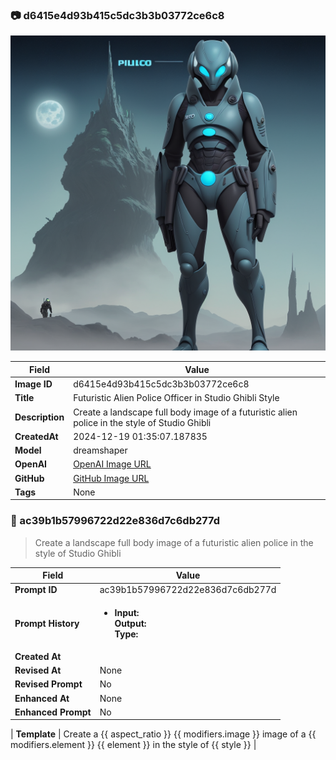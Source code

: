 

### 📷 d6415e4d93b415c5dc3b3b03772ce6c8 


![data.id](./d6415e4d93b415c5dc3b3b03772ce6c8.jpg)


| Field          | Value                                                                                                                     |
|----------------|---------------------------------------------------------------------------------------------------------------------------|
| **Image ID**             | d6415e4d93b415c5dc3b3b03772ce6c8                                                                                                             |
| **Title**           | Futuristic Alien Police Officer in Studio Ghibli Style                                                                                                       |
| **Description**           | Create a landscape full body image of a futuristic alien police in the style of Studio Ghibli                                                                                                       |
| **CreatedAt**        | 2024-12-19 01:35:07.187835                                                                                                        |
| **Model**        | dreamshaper                                                                                                        |
| **OpenAI**         | [OpenAI Image URL](http://192.168.1.85:8081/generated-images/b642224917460.png)                                                                                |
| **GitHub**         | [GitHub Image URL](https://raw.githubusercontent.com/Caneta-Silva/weeb/refs/heads/main/images/d6415e4d93b415c5dc3b3b03772ce6c8/d6415e4d93b415c5dc3b3b03772ce6c8.jpg)                                                                                |
| **Tags**       | None                                                                                                                   |

### 📜 ac39b1b57996722d22e836d7c6db277d

> Create a landscape full body image of a futuristic alien police in the style of Studio Ghibli

| Field          | Value                                                                                                                                                                      |
|----------------|----------------------------------------------------------------------------------------------------------------------------------------------------------------------------|
| **Prompt ID**  | ac39b1b57996722d22e836d7c6db277d                                                                                                                                                            |
| **Prompt History** | <ul><li>**Input:**  <br> **Output:**  <br> **Type:** </li></ul> |
| **Created At** |                                                                                                                                                    |
| **Revised At** | None                                                                                                                                                   |
| **Revised Prompt** | No                                                                                                                                                                      |
| **Enhanced At** | None                                                                                                                                                  |
| **Enhanced Prompt** | No                                                                                                                                                                    |

| **Template**   | Create a {{ aspect_ratio }} {{ modifiers.image }} image of a {{ modifiers.element }} {{ element }} in the style of {{ style }}                                                                                                                                           |


